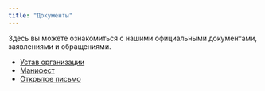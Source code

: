 ```yaml
---
title: "Документы"
---
```


Здесь вы можете ознакомиться с нашими официальными документами, заявлениями и обращениями.

- [Устав организации](docs/charter.pdf)
- [Манифест](docs/manifesto.pdf)
- [Открытое письмо](docs/open_letter.pdf)
